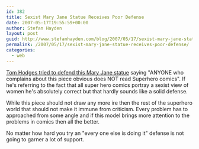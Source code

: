```yaml
---
id: 382
title: Sexist Mary Jane Statue Receives Poor Defense
date: 2007-05-17T19:55:59+00:00
author: Stefan Hayden
layout: post
guid: http://www.stefanhayden.com/blog/2007/05/17/sexist-mary-jane-statue-receives-poor-defense/
permalink: /2007/05/17/sexist-mary-jane-statue-receives-poor-defense/
categories:
  - web
---
```

<p><a href="http://tdhartist.livejournal.com/149623.html">Tom Hodges tried to defend this Mary Jane statue</a> saying "ANYONE who complains about this piece obvious does NOT read Superhero comics". If he's referring to the fact that all super hero comics portray a sexist view of women he's absolutely correct but that hardly sounds like a solid defense.</p>
<p>While this piece should not draw any more ire then the rest of the superhero world that should not make it immune from criticism. Every problem has to approached from some angle and if this model brings more attention to the problems in comics then all the better.</p>
<p>No matter how hard you try an "every one else is doing it" defense is not going to garner a lot of support.
</p>
